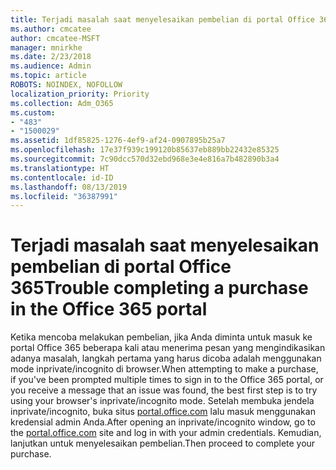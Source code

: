 ```yaml
---
title: Terjadi masalah saat menyelesaikan pembelian di portal Office 365
ms.author: cmcatee
author: cmcatee-MSFT
manager: mnirkhe
ms.date: 2/23/2018
ms.audience: Admin
ms.topic: article
ROBOTS: NOINDEX, NOFOLLOW
localization_priority: Priority
ms.collection: Adm_O365
ms.custom:
- "483"
- "1500029"
ms.assetid: 1df85825-1276-4ef9-af24-0907895b25a7
ms.openlocfilehash: 17e37f939c199120b85637eb889bb22432e85325
ms.sourcegitcommit: 7c90dcc570d32ebd968e3e4e816a7b482890b3a4
ms.translationtype: HT
ms.contentlocale: id-ID
ms.lasthandoff: 08/13/2019
ms.locfileid: "36387991"
---
```

# <a name="trouble-completing-a-purchase-in-the-office-365-portal"></a><span data-ttu-id="2bcb9-102">Terjadi masalah saat menyelesaikan pembelian di portal Office 365</span><span class="sxs-lookup"><span data-stu-id="2bcb9-102">Trouble completing a purchase in the Office 365 portal</span></span>

<span data-ttu-id="2bcb9-103">Ketika mencoba melakukan pembelian, jika Anda diminta untuk masuk ke portal Office 365 beberapa kali atau menerima pesan yang mengindikasikan adanya masalah, langkah pertama yang harus dicoba adalah menggunakan mode inprivate/incognito di browser.</span><span class="sxs-lookup"><span data-stu-id="2bcb9-103">When attempting to make a purchase, if you've been prompted multiple times to sign in to the Office 365 portal, or you receive a message that an issue was found, the best first step is to try using your browser's inprivate/incognito mode.</span></span> <span data-ttu-id="2bcb9-104">Setelah membuka jendela inprivate/incognito, buka situs [portal.office.com](https://portal.office.com) lalu masuk menggunakan kredensial admin Anda.</span><span class="sxs-lookup"><span data-stu-id="2bcb9-104">After opening an inprivate/incognito window, go to the [portal.office.com](https://portal.office.com) site and log in with your admin credentials.</span></span> <span data-ttu-id="2bcb9-105">Kemudian, lanjutkan untuk menyelesaikan pembelian.</span><span class="sxs-lookup"><span data-stu-id="2bcb9-105">Then proceed to complete your purchase.</span></span>